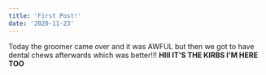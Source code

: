 ```yaml
---
title: 'First Post!'
date: '2020-11-23'
---
```


Today the groomer came over and it was AWFUL but then we got to have dental chews afterwards which was better!!! **HIII IT'S THE KIRBS I'M HERE TOO**